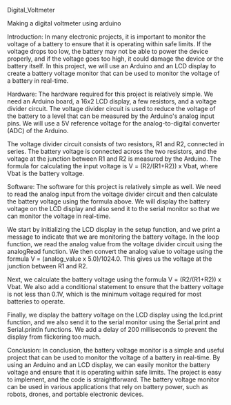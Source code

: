 Digital_Voltmeter

Making a digital voltmeter using arduino

Introduction:
In many electronic projects, it is important to monitor the voltage of a battery to ensure that it is operating within safe limits. If the voltage drops too low, the battery may not be able to power the device properly, and if the voltage goes too high, it could damage the device or the battery itself. In this project, we will use an Arduino and an LCD display to create a battery voltage monitor that can be used to monitor the voltage of a battery in real-time.

Hardware:
The hardware required for this project is relatively simple. We need an Arduino board, a 16x2 LCD display, a few resistors, and a voltage divider circuit. The voltage divider circuit is used to reduce the voltage of the battery to a level that can be measured by the Arduino's analog input pins. We will use a 5V reference voltage for the analog-to-digital converter (ADC) of the Arduino.

The voltage divider circuit consists of two resistors, R1 and R2, connected in series. The battery voltage is connected across the two resistors, and the voltage at the junction between R1 and R2 is measured by the Arduino. The formula for calculating the input voltage is V = (R2/(R1+R2)) x Vbat, where Vbat is the battery voltage.

Software:
The software for this project is relatively simple as well. We need to read the analog input from the voltage divider circuit and then calculate the battery voltage using the formula above. We will display the battery voltage on the LCD display and also send it to the serial monitor so that we can monitor the voltage in real-time.

We start by initializing the LCD display in the setup function, and we print a message to indicate that we are monitoring the battery voltage. In the loop function, we read the analog value from the voltage divider circuit using the analogRead function. We then convert the analog value to voltage using the formula V = (analog_value x 5.0)/1024.0. This gives us the voltage at the junction between R1 and R2.

Next, we calculate the battery voltage using the formula V = (R2/(R1+R2)) x Vbat. We also add a conditional statement to ensure that the battery voltage is not less than 0.1V, which is the minimum voltage required for most batteries to operate.

Finally, we display the battery voltage on the LCD display using the lcd.print function, and we also send it to the serial monitor using the Serial.print and Serial.println functions. We add a delay of 200 milliseconds to prevent the display from flickering too much.

Conclusion:
In conclusion, the battery voltage monitor is a simple and useful project that can be used to monitor the voltage of a battery in real-time. By using an Arduino and an LCD display, we can easily monitor the battery voltage and ensure that it is operating within safe limits. The project is easy to implement, and the code is straightforward. The battery voltage monitor can be used in various applications that rely on battery power, such as robots, drones, and portable electronic devices.
